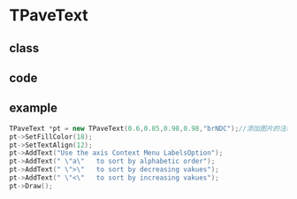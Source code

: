 <!-- TPaveText.md --- 
;; 
;; Description: 
;; Author: Hongyi Wu(吴鸿毅)
;; Email: wuhongyi@qq.com 
;; Created: 五 12月  5 12:32:36 2014 (+0800)
;; Last-Updated: 六 8月 13 12:39:17 2016 (+0800)
;;           By: Hongyi Wu(吴鸿毅)
;;     Update #: 2
;; URL: http://wuhongyi.cn -->

# TPaveText

## class


## code


## example

```cpp
TPaveText *pt = new TPaveText(0.6,0.85,0.98,0.98,"brNDC");//添加图片的注释。
pt->SetFillColor(18);
pt->SetTextAlign(12);
pt->AddText("Use the axis Context Menu LabelsOption");
pt->AddText(" \"a\"   to sort by alphabetic order");
pt->AddText(" \">\"   to sort by decreasing vakues");
pt->AddText(" \"<\"   to sort by increasing vakues");
pt->Draw();
```





<!-- TPaveText.md ends here -->
